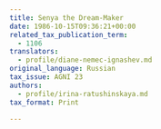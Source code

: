 ```yaml
---
title: Senya the Dream-Maker
date: 1986-10-15T09:36:21+00:00
related_tax_publication_term:
  - 1106
translators:
  - profile/diane-nemec-ignashev.md
original_language: Russian
tax_issue: AGNI 23
authors:
  - profile/irina-ratushinskaya.md
tax_format: Print

---
```

